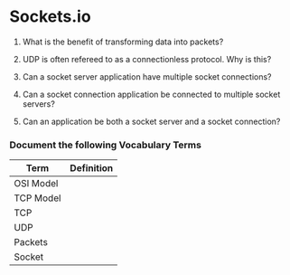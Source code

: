 # Sockets.io

1. What is the benefit of transforming data into packets?



2. UDP is often refereed to as a connectionless protocol. Why is this?



3. Can a socket server application have multiple socket connections?



4. Can a socket connection application be connected to multiple socket servers?



5. Can an application be both a socket server and a socket connection?




### Document the following Vocabulary Terms

| Term                            | Definition |
| ------------------------------- | ---------- |
| OSI Model                       |
| TCP Model                       |
| TCP                             |
| UDP                             |
| Packets                         |
| Socket                          |
